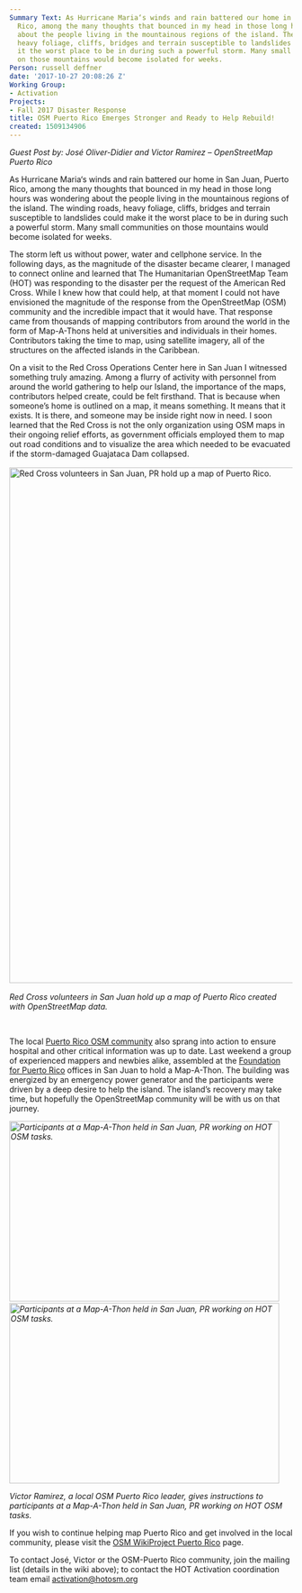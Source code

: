 ```yaml
---
Summary Text: As Hurricane Maria‘s winds and rain battered our home in San Juan, Puerto
  Rico, among the many thoughts that bounced in my head in those long hours was wondering
  about the people living in the mountainous regions of the island. The winding roads,
  heavy foliage, cliffs, bridges and terrain susceptible to landslides could make
  it the worst place to be in during such a powerful storm. Many small communities
  on those mountains would become isolated for weeks.
Person: russell deffner
date: '2017-10-27 20:08:26 Z'
Working Group:
- Activation
Projects:
- Fall 2017 Disaster Response
title: OSM Puerto Rico Emerges Stronger and Ready to Help Rebuild!
created: 1509134906
---
```

<address>Guest Post by: José Oliver-Didier and Victor Ramirez – OpenStreetMap Puerto Rico</address><p>As Hurricane Maria‘s winds and rain battered our home in San Juan, Puerto Rico, among the many thoughts that bounced in my head in those long hours was wondering about the people living in the mountainous regions of the island. The winding roads, heavy foliage, cliffs, bridges and terrain susceptible to landslides could make it the worst place to be in during such a powerful storm. Many small communities on those mountains would become isolated for weeks.</p><p>The storm left us without power, water and cellphone service. In the following days, as the magnitude of the disaster became clearer, I managed to connect online and learned that The Humanitarian OpenStreetMap Team (HOT) was responding to the disaster per the request of the American Red Cross. While I knew how that could help, at that moment I could not have envisioned the magnitude of the response from the OpenStreetMap (OSM) community and the incredible impact that it would have. That response came from thousands of mapping contributors from around the world in the form of Map-A-Thons held at universities and individuals in their homes. Contributors taking the time to map, using satellite imagery, all of the structures on the affected islands in the Caribbean.</p><p style="margin-right: 0in; margin-bottom: 12.0pt; margin-left: 0in;">On a visit to the Red Cross Operations Center here in San Juan I witnessed something truly amazing. Among a flurry of activity with personnel from around the world gathering to help our Island, the importance of the maps, contributors helped create, could be felt firsthand. That is because when someone’s home is outlined on a map, it means something. It means that it exists. It is there, and someone may be inside right now in need. I soon learned that the Red Cross is not the only organization using OSM maps in their ongoing relief efforts, as government officials employed them to map out road conditions and to visualize the area which needed to be evacuated if the storm-damaged Guajataca Dam collapsed.<span style="font-size: 11.0pt; font-family: 'Arial','sans-serif'; color: black;"><br><br></span><img title="Red Cross volunteers in San Juan, PR hold up a map of Puerto Rico." src="/sites/default/files/pasted%20image%200.png" alt="Red Cross volunteers in San Juan, PR hold up a map of Puerto Rico." width="1140" height="915"></p><p><em>Red Cross volunteers in San Juan hold up a map of Puerto Rico created with OpenStreetMap data.</em></p><p>&nbsp;</p><p>The local <a href="https://wiki.openstreetmap.org/wiki/WikiProject_Puerto_Rico" target="_blank" data-saferedirecturl="https://www.google.com/url?hl=en&amp;q=https://wiki.openstreetmap.org/wiki/WikiProject_Puerto_Rico&amp;source=gmail&amp;ust=1509218992627000&amp;usg=AFQjCNHylF3orkExcjuSjvCeAx219siz5Q">Puerto Rico OSM community</a> also sprang into action to ensure hospital and other critical information was up to date. Last weekend a group of experienced mappers and newbies alike, assembled at the <a href="http://foundationforpuertorico.org/" target="_blank" data-saferedirecturl="https://www.google.com/url?hl=en&amp;q=http://foundationforpuertorico.org/&amp;source=gmail&amp;ust=1509218992627000&amp;usg=AFQjCNGOLDzS_Cuf0CQDvYO01Feid_FU3Q">Foundation for Puerto Rico</a> offices in San Juan to hold a Map-A-Thon. The building was energized by an emergency power generator and the participants were driven by a deep desire to help the island. The island’s recovery may take time, but hopefully the OpenStreetMap community will be with us on that journey.</p><p><em><img class="image-large" title="Participants at a Map-A-Thon held in San Juan, PR working on HOT OSM tasks." src="/sites/default/files/styles/large/public/37849214072_23a7126932_b_d.jpg?itok=-91IZx6Z" alt="Participants at a Map-A-Thon held in San Juan, PR working on HOT OSM tasks." width="480" height="320">&nbsp;<img class="image-large" title="Participants at a Map-A-Thon held in San Juan, PR working on HOT OSM tasks." src="/sites/default/files/styles/large/public/37849216692_128cd284c5_b_d.jpg?itok=uROM55-i" alt="Participants at a Map-A-Thon held in San Juan, PR working on HOT OSM tasks." width="480" height="320"></em></p><p><em>Victor Ramirez, a local OSM Puerto Rico leader, gives instructions to participants at a Map-A-Thon held in San Juan, PR working on HOT OSM tasks.</em></p><p>If you wish to continue helping map Puerto Rico and get involved in the local community, please visit the <a href="https://wiki.openstreetmap.org/wiki/WikiProject_Puerto_Rico" target="_blank" data-saferedirecturl="https://www.google.com/url?hl=en&amp;q=https://wiki.openstreetmap.org/wiki/WikiProject_Puerto_Rico&amp;source=gmail&amp;ust=1509218992627000&amp;usg=AFQjCNHylF3orkExcjuSjvCeAx219siz5Q">OSM WikiProject Puerto Rico</a> page.</p><p>To contact José, Victor or the OSM-Puerto Rico community, join the mailing list (details in the wiki above); to contact the HOT Activation coordination team email <a href="mailto:activation@hotosm.org" target="_blank">activation@hotosm.org</a></p><p>&nbsp;</p><div><div><div id=":q2" data-tooltip="Show trimmed content"><img src="https://ssl.gstatic.com/ui/v1/icons/mail/images/cleardot.gif" alt=""></div></div></div><p>&nbsp;</p>

